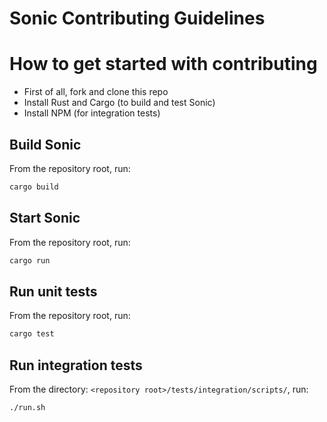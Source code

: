 Sonic Contributing Guidelines
=============================

# How to get started with contributing

- First of all, fork and clone this repo
- Install Rust and Cargo (to build and test Sonic)
- Install NPM (for integration tests)

## Build Sonic

From the repository root, run:

```sh
cargo build
```

## Start Sonic

From the repository root, run:

```sh
cargo run
```

## Run unit tests

From the repository root, run:

```sh
cargo test
```

## Run integration tests

From the directory: `<repository root>/tests/integration/scripts/`, run:

```sh
./run.sh
```
